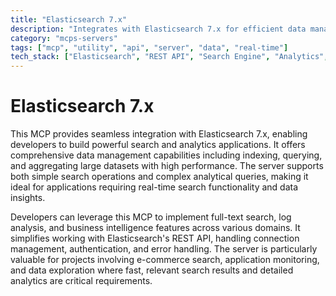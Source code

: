 ```yaml
---
title: "Elasticsearch 7.x"
description: "Integrates with Elasticsearch 7.x for efficient data management and robust search capabilities within analytics projects."
category: "mcps-servers"
tags: ["mcp", "utility", "api", "server", "data", "real-time"]
tech_stack: ["Elasticsearch", "REST API", "Search Engine", "Analytics", "NoSQL"]
---
```


# Elasticsearch 7.x

This MCP provides seamless integration with Elasticsearch 7.x, enabling developers to build powerful search and analytics applications. It offers comprehensive data management capabilities including indexing, querying, and aggregating large datasets with high performance. The server supports both simple search operations and complex analytical queries, making it ideal for applications requiring real-time search functionality and data insights.

Developers can leverage this MCP to implement full-text search, log analysis, and business intelligence features across various domains. It simplifies working with Elasticsearch's REST API, handling connection management, authentication, and error handling. The server is particularly valuable for projects involving e-commerce search, application monitoring, and data exploration where fast, relevant search results and detailed analytics are critical requirements.
